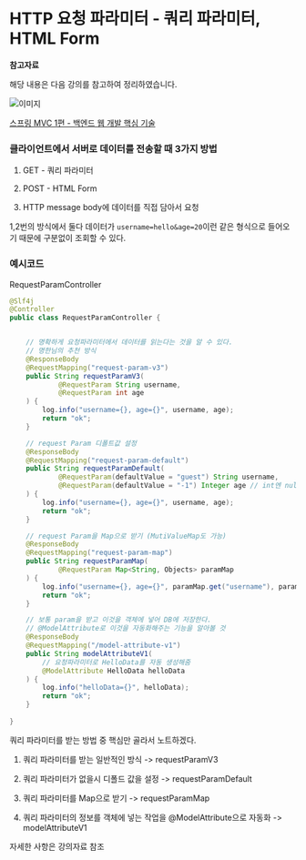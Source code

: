 # HTTP 요청 파라미터 - 쿼리 파라미터, HTML Form

**참고자료**

해당 내용은 다음 강의를 참고하여 정리하였습니다.

![이미지](https://cdn.inflearn.com/public/courses/326674/cover/4657d793-56a4-42f3-9d44-dc88d125a49e)

[스프링 MVC 1편 - 백엔드 웹 개발 핵심 기술](https://www.inflearn.com/course/%EC%8A%A4%ED%94%84%EB%A7%81-mvc-1/dashboard)





### 클라이언트에서 서버로 데이터를 전송할 때 3가지 방법

1. GET - 쿼리 파라미터 

2. POST - HTML Form
3. HTTP message body에 데이터를 직접 담아서 요청



1,2번의 방식에서 둘다 데이터가 `username=hello&age=20`이런 같은 형식으로 들어오기 때문에 구분없이 조회할 수 있다.



### 예시코드

RequestParamController

```java
@Slf4j
@Controller
public class RequestParamController {


    // 명확하게 요청파라미터에서 데이터를 읽는다는 것을 알 수 있다.
    // 명한님의 추천 방식
    @ResponseBody
    @RequestMapping("request-param-v3")
    public String requestParamV3(
            @RequestParam String username,
            @RequestParam int age
    ) {
        log.info("username={}, age={}", username, age);
        return "ok";
    }

    // request Param 디폴트값 설정
    @ResponseBody
    @RequestMapping("request-param-default")
    public String requestParamDefault(
            @RequestParam(defaultValue = "guest") String username,
            @RequestParam(defaultValue = "-1") Integer age // int엔 null이 들어갈 수 없다.
    ) {
        log.info("username={}, age={}", username, age);
        return "ok";
    }

    // request Param을 Map으로 받기 (MutiValueMap도 가능)
    @ResponseBody
    @RequestMapping("request-param-map")
    public String requestParamMap(
            @RequestParam Map<String, Objects> paramMap
    ) {
        log.info("username={}, age={}", paramMap.get("username"), paramMap.get("age"));
        return "ok";
    }

    // 보통 param을 받고 이것을 객체에 넣어 DB에 저장한다.
    // @ModelAttribute로 이것을 자동화해주는 기능을 알아볼 것
    @ResponseBody
    @RequestMapping("/model-attribute-v1")
    public String modelAttributeV1(
        // 요청파라미터로 HelloData를 자동 생성해줌
        @ModelAttribute HelloData helloData
    ) {
        log.info("helloData={}", helloData);
        return "ok";
    }
    
}
```

쿼리 파라미터를 받는 방법 중 핵심만 골라서 노트하겠다.

1. 쿼리 파라미터를 받는 일반적인 방식 -> requestParamV3
2. 쿼리 파라미터가 없을시 디폴드 값을 설정 -> requestParamDefault

3. 쿼리 파라미터를 Map으로 받기 -> requestParamMap
4. 쿼리 파라미터의 정보를 객체에 넣는 작업을 @ModelAttribute으로 자동화 -> modelAttributeV1



자세한 사항은 강의자료 참조